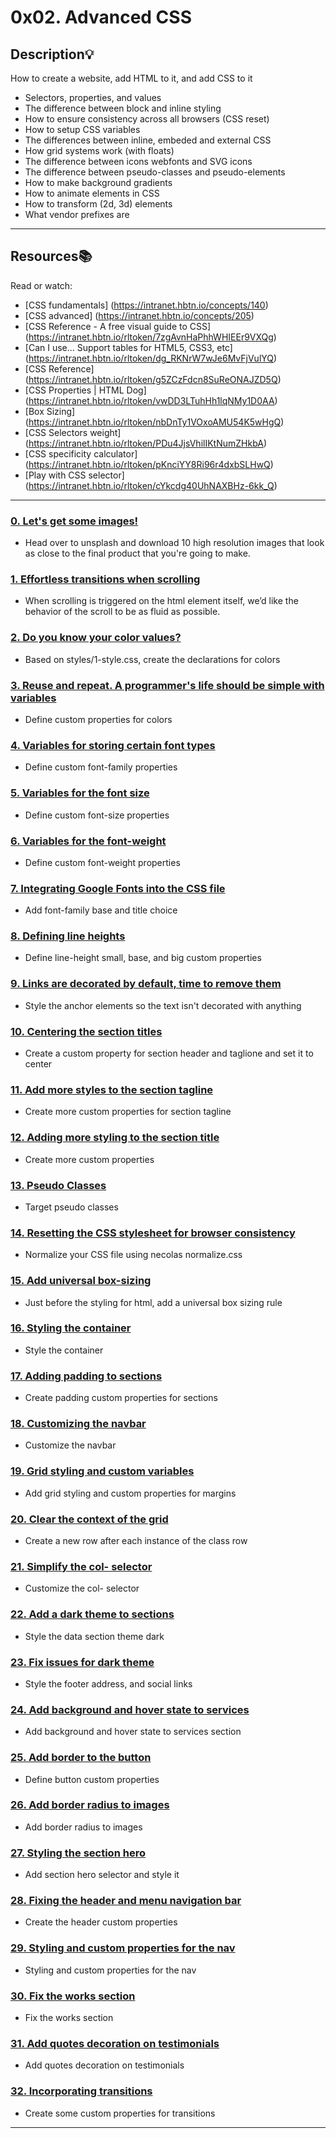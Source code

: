 # 0x02. Advanced CSS

## Description:bulb:

How to create a website, add HTML to it, and add CSS to it

- Selectors, properties, and values
- The difference between block and inline styling
- How to ensure consistency across all browsers (CSS reset)
- How to setup CSS variables
- The differences between inline, embeded and external CSS
- How grid systems work (with floats)
- The difference between icons webfonts and SVG icons
- The difference between pseudo-classes and pseudo-elements
- How to make background gradients
- How to animate elements in CSS
- How to transform (2d, 3d) elements
- What vendor prefixes are

---

## Resources:books:

Read or watch:

- [CSS fundamentals] (https://intranet.hbtn.io/concepts/140)
- [CSS advanced] (https://intranet.hbtn.io/concepts/205)
- [CSS Reference - A free visual guide to CSS] (https://intranet.hbtn.io/rltoken/7zgAvnHaPhhWHIEEr9VXQg)
- [Can I use... Support tables for HTML5, CSS3, etc] (https://intranet.hbtn.io/rltoken/dg_RKNrW7wJe6MvFjVulYQ)
- [CSS Reference] (https://intranet.hbtn.io/rltoken/g5ZCzFdcn8SuReONAJZD5Q)
- [CSS Properties | HTML Dog] (https://intranet.hbtn.io/rltoken/vwDD3LTuhHh1lqNMy1D0AA)
- [Box Sizing] (https://intranet.hbtn.io/rltoken/nbDnTy1VOxoAMU54K5wHgQ)
- [CSS Selectors weight] (https://intranet.hbtn.io/rltoken/PDu4JjsVhilIKtNumZHkbA)
- [CSS specificity calculator] (https://intranet.hbtn.io/rltoken/pKnciYY8Ri96r4dxbSLHwQ)
- [Play with CSS selector] (https://intranet.hbtn.io/rltoken/cYkcdg40UhNAXBHz-6kk_Q)

---

### [0. Let's get some images!](./images/pic-about-01.jpg)

- Head over to unsplash and download 10 high resolution images that look as close to the final product that you're going to make.

### [1. Effortless transitions when scrolling](./styles/1-style.css)

- When scrolling is triggered on the html element itself, we’d like the behavior of the scroll to be as fluid as possible.

### [2. Do you know your color values?](./styles/2-style.css)

- Based on styles/1-style.css, create the declarations for colors

### [3. Reuse and repeat. A programmer's life should be simple with variables](./styles/3-style.css)

- Define custom properties for colors

### [4. Variables for storing certain font types](./styles/4-style.css)

- Define custom font-family properties

### [5. Variables for the font size](./styles/5-style.css)

- Define custom font-size properties

### [6. Variables for the font-weight](./styles/6-style.css)

- Define custom font-weight properties

### [7. Integrating Google Fonts into the CSS file](./styles/7-style.css)

- Add font-family base and title choice

### [8. Defining line heights](./styles/8-style.css)

- Define line-height small, base, and big custom properties

### [9. Links are decorated by default, time to remove them](./styles/9-style.css)

- Style the anchor elements so the text isn't decorated with anything

### [10. Centering the section titles](./styles/10-style.css)

- Create a custom property for section header and taglione and set it to center

### [11. Add more styles to the section tagline](./styles/11-style.css)

- Create more custom properties for section tagline

### [12. Adding more styling to the section title](./styles/12-style.css)

- Create more custom properties

### [13. Pseudo Classes](./styles/13-style.css)

- Target pseudo classes

### [14. Resetting the CSS stylesheet for browser consistency](./styles/14-style.css)

- Normalize your CSS file using necolas normalize.css

### [15. Add universal box-sizing](./styles/15-style.css)

- Just before the styling for html, add a universal box sizing rule

### [16. Styling the container](./styles/16-style.css)

- Style the container

### [17. Adding padding to sections](./styles/17-style.css)

- Create padding custom properties for sections

### [18. Customizing the navbar](./styles/18-style.css)

- Customize the navbar

### [19. Grid styling and custom variables](./styles/19-style.css)

- Add grid styling and custom properties for margins

### [20. Clear the context of the grid](./styles/20-style.css)

- Create a new row after each instance of the class row

### [21. Simplify the col- selector](./styles/21-style.css)

- Customize the col- selector

### [22. Add a dark theme to sections](./styles/22-style.css)

- Style the data section theme dark

### [23. Fix issues for dark theme](./styles/23-style.css)

- Style the footer address, and social links

### [24. Add background and hover state to services](./styles/24-style.css)

- Add background and hover state to services section

### [25. Add border to the button](./styles/25-style.css)

- Define button custom properties

### [26. Add border radius to images](./styles/26-style.css)

- Add border radius to images

### [27. Styling the section hero](./styles/27-style.css)

- Add section hero selector and style it

### [28. Fixing the header and menu navigation bar](./styles/28-style.css)

- Create the header custom properties

### [29. Styling and custom properties for the nav](./styles/29-style.css)

- Styling and custom properties for the nav

### [30. Fix the works section](./styles/30-style.css)

- Fix the works section

### [31. Add quotes decoration on testimonials](./styles/31-style.css)

- Add quotes decoration on testimonials

### [32. Incorporating transitions](./styles/32-style.css)

- Create some custom properties for transitions

---
